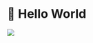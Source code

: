 # 👋 Hello World

![](http://github-profile-summary-cards.vercel.app/api/cards/profile-details?username=houfei&theme=graywhite)
